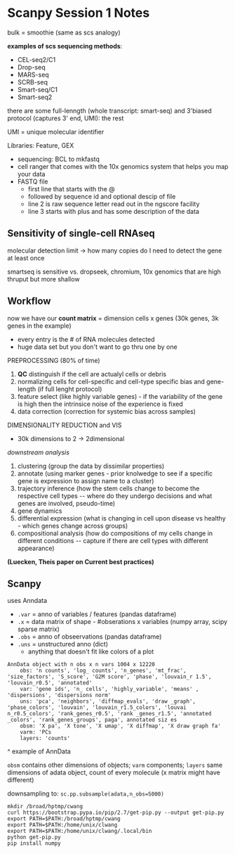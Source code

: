 # Scanpy Session 1 Notes

bulk = smoothie (same as scs analogy)

**examples of scs sequencing methods**: 
- CEL-seq2/C1
- Drop-seq
- MARS-seq
- SCRB-seq
- Smart-seq/C1
- Smart-seq2

there are some full-lenngth (whole transcript: smart-seq) and 3'biased protocol (captures 3' end, UMI): the rest 

UMI = unique molecular identifier 

Libraries: Feature, GEX
- sequencing: BCL to mkfastq
- cell ranger that comes with the 10x genomics system that helps you map your data
- FASTQ file 
	- first line that starts with the @
	- followed by sequence id and optional descip of file
	- line 2 is raw sequence letter read out in the ngscore facility
	- line 3 starts with plus and has some description of the data

## Sensitivity of single-cell RNAseq 
molecular detection limit -> how many copies do I need to detect the gene at least once 

smartseq is sensitive vs. dropseek, chromium, 10x genomics that are high thruput but more shallow 

## Workflow 
now we have our **count matrix** = dimension cells x genes (30k genes, 3k genes in the example)
- every entry is the # of RNA molecules detected 
- huge data set but you don't want to go thru one by one 

PREPROCESSING (80% of time)
1. **QC** distinguish if the cell are actualyl cells or debris
2. normalizing cells for cell-specific and cell-type specific bias and gene-length (if full lenght protocol)
3. feature select (like highly variable genes) - if the variability of the gene is high then the intrinsice noise of the experience is fixed
4. data correction (correction for systemic bias across samples)

DIMENSIONALITY REDUCTION and VIS
- 30k dimensions to 2 -> 2dimensional

*downstream analysis*
1. clustering (group the data by dissimilar properties)
2. annotate (using marker genes - prior knolwedge to see if a specific gene is expression to assign name to a cluster)
3. trajectory inference (how the stem cells change to become the respective cell types -- where do they undergo decisions and what genes are involved, pseudo-time)
4. gene dynamics 
5. differential expression (what is changing in cell upon disease vs healthy - which genes change across groups)
6. compositional analysis (how do compositions of my cells change in different conditions -- capture if there are cell types with different appearance)

**(Luecken, Theis paper on Current best practices)**

## Scanpy
uses Anndata 
- `.var` = anno of variables / features (pandas dataframe)
- `.x` = data matrix of shape - #obserations x variables (numpy array, scipy sparse matrix)
- `.obs` = anno of obseervations (pandas dataframe)
- `.uns` = unstructured anno (dict) 
	- anything that doesn't fit like colors of a plot


```
AnnData object with n obs x n vars 1004 x 12220 
	obs: 'n counts', 'log_ counts', 'n_genes', 'mt_frac', 'size_factors', 'S_score', 'G2M score', 'phase', 'louvain_r 1.5', 'louvain_r0.5', 'annotated' 
	var: 'gene ids', 'n_ cells', 'highly_variable', 'means' , 'dispersions', 'dispersions norm' 
	uns: 'pca', 'neighbors', 'diffmap_evals', 'draw _graph', 'phase_colors', 'louvain', 'louvain_r1.5_colors', 'louvai n_r0.5_colors', 'rank_genes_r0.5', 'rank _genes_r1.5', 'annotated _colors', 'rank_genes_groups', paga', annotated siz es 
	obsm: 'X pa', 'X tone', 'X umap', 'X diffmap', 'X draw graph fa' 
	varm: 'PCs 
	layers: 'counts'
```

^ example of AnnData

`obsm` contains other dimensions of objects; `varm` components; `layers` same dimensions of adata object, count of every molecule (x matrix might have different)

downsampling to: `sc.pp.subsample(adata,n_obs=5000)`

```
mkdir /broad/hptmp/cwang
curl https://bootstrap.pypa.io/pip/2.7/get-pip.py --output get-pip.py
export PATH=$PATH:/broad/hptmp/cwang
export PATH=$PATH:/home/unix/clwang
export PATH=$PATH:/home/unix/clwang/.local/bin
python get-pip.py
pip install numpy 
```